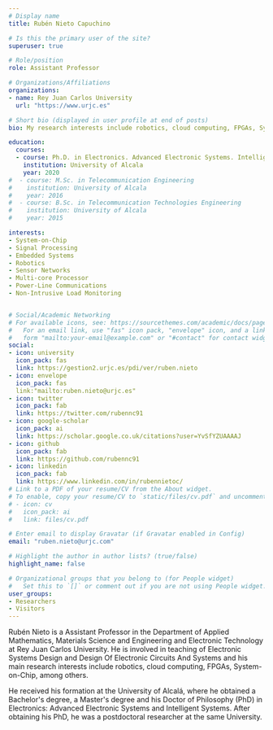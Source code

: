 ```yaml
---
# Display name
title: Rubén Nieto Capuchino

# Is this the primary user of the site?
superuser: true

# Role/position
role: Assistant Professor

# Organizations/Affiliations
organizations:
- name: Rey Juan Carlos University
  url: "https://www.urjc.es"

# Short bio (displayed in user profile at end of posts)
bio: My research interests include robotics, cloud computing, FPGAs, System-on-Chip, among others.

education:
  courses:
  - course: Ph.D. in Electronics. Advanced Electronic Systems. Intelligent Systems
    institution: University of Alcala
    year: 2020
#  - course: M.Sc. in Telecommunication Engineering
#    institution: University of Alcala
#    year: 2016
#  - course: B.Sc. in Telecommunication Technologies Engineering
#    institution: University of Alcala
#    year: 2015

interests:
- System-on-Chip
- Signal Processing
- Embedded Systems
- Robotics
- Sensor Networks
- Multi-core Processor
- Power-Line Communications
- Non-Intrusive Load Monitoring


# Social/Academic Networking
# For available icons, see: https://sourcethemes.com/academic/docs/page-builder/#icons
#   For an email link, use "fas" icon pack, "envelope" icon, and a link in the
#   form "mailto:your-email@example.com" or "#contact" for contact widget.
social:
- icon: university
  icon_pack: fas
  link: https://gestion2.urjc.es/pdi/ver/ruben.nieto
- icon: envelope
  icon_pack: fas
  link:"mailto:ruben.nieto@urjc.es"
- icon: twitter
  icon_pack: fab
  link: https://twitter.com/rubennc91
- icon: google-scholar
  icon_pack: ai
  link: https://scholar.google.co.uk/citations?user=YvSfYZUAAAAJ
- icon: github
  icon_pack: fab
  link: https://github.com/rubennc91
- icon: linkedin
  icon_pack: fab
  link: https://www.linkedin.com/in/rubennietoc/
# Link to a PDF of your resume/CV from the About widget.
# To enable, copy your resume/CV to `static/files/cv.pdf` and uncomment the lines below.
# - icon: cv
#   icon_pack: ai
#   link: files/cv.pdf

# Enter email to display Gravatar (if Gravatar enabled in Config)
email: "ruben.nieto@urjc.com"

# Highlight the author in author lists? (true/false)
highlight_name: false

# Organizational groups that you belong to (for People widget)
#   Set this to `[]` or comment out if you are not using People widget.
user_groups:
- Researchers
- Visitors
---
```

Rubén Nieto is a Assistant Professor in the Department of Applied Mathematics, Materials Science and Engineering and Electronic Technology at Rey Juan Carlos University. He is involved in teaching of Electronic Systems Design and Design Of Electronic Circuits And Systems and his main research interests include robotics, cloud computing, FPGAs, System-on-Chip, among others.

He received his formation at the University of Alcalá, where he obtained a Bachelor's degree, a Master's degree and his Doctor of Philosophy (PhD) in Electronics: Advanced Electronic Systems and Intelligent Systems. After obtaining his PhD, he was a postdoctoral researcher at the same University. 


